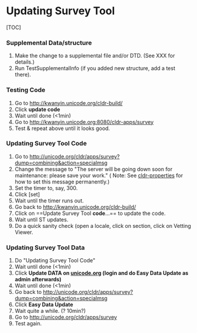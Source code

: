 # Updating Survey Tool

[TOC]

### Supplemental Data/structure

1.  Make the change to a supplemental file and/or DTD. (See XXX for details.)
2.  Run TestSupplementalInfo (if you added new structure, add a test there).

### Testing Code

1.  Go to <http://kwanyin.unicode.org/cldr-build/>
2.  Click **update code**
3.  Wait until done (<1min)
4.  Go to <http://kwanyin.unicode.org:8080/cldr-apps/survey>
5.  Test & repeat above until it looks good.

### Updating Survey Tool Code

1.  Go to <http://unicode.org/cldr/apps/survey?dump=combining&action=specialmsg>
2.  Change the message to "The server will be going down soon for maintenance:
    please save your work."
    ( Note: See [cldr-properties](cldr-properties/index.md) for how to set this
    message permanently.)
3.  Set the timer to, say, 300.
4.  Click \[set\]
5.  Wait until the timer runs out.
6.  Go back to <http://kwanyin.unicode.org/cldr-build/>
7.  Click on ==Update Survey Tool **code**...== to update the code.
8.  Wait until ST updates.
9.  Do a quick sanity check (open a locale, click on section, click on Vetting
    Viewer.

### Updating Survey Tool Data

1.  Do "Updating Survey Tool Code"
2.  Wait until done (<1min)
3.  Click **Update DATA on [unicode.org](http://unicode.org/) (login and do Easy
    Data Update as admin afterwards)**
4.  Wait until done (<1min)
5.  Go back to
    <http://unicode.org/cldr/apps/survey?dump=combining&action=specialmsg>
6.  Click **Easy Data Update**
7.  Wait quite a while. (? 10min?)
8.  Go to <http://unicode.org/cldr/apps/survey>
9.  Test again.
